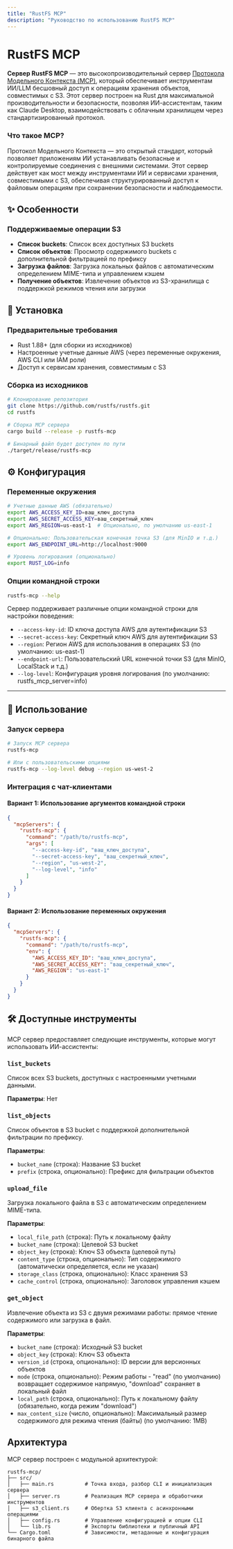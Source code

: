 ```yaml
---
title: "RustFS MCP"
description: "Руководство по использованию RustFS MCP"
---
```


# RustFS MCP

**Сервер RustFS MCP** — это высокопроизводительный сервер [Протокола Модельного Контекста (MCP)](https://spec.modelcontextprotocol.org), который обеспечивает инструментам ИИ/LLM бесшовный доступ к операциям хранения объектов, совместимых с S3. Этот сервер построен на Rust для максимальной производительности и безопасности, позволяя ИИ-ассистентам, таким как Claude Desktop, взаимодействовать с облачным хранилищем через стандартизированный протокол.

### Что такое MCP?

Протокол Модельного Контекста — это открытый стандарт, который позволяет приложениям ИИ устанавливать безопасные и контролируемые соединения с внешними системами. Этот сервер действует как мост между инструментами ИИ и сервисами хранения, совместимыми с S3, обеспечивая структурированный доступ к файловым операциям при сохранении безопасности и наблюдаемости.

## ✨ Особенности

### Поддерживаемые операции S3

- **Список buckets**: Список всех доступных S3 buckets
- **Список объектов**: Просмотр содержимого buckets с дополнительной фильтрацией по префиксу
- **Загрузка файлов**: Загрузка локальных файлов с автоматическим определением MIME-типа и управлением кэшем
- **Получение объектов**: Извлечение объектов из S3-хранилища с поддержкой режимов чтения или загрузки

## 🔧 Установка

### Предварительные требования

- Rust 1.88+ (для сборки из исходников)
- Настроенные учетные данные AWS (через переменные окружения, AWS CLI или IAM роли)
- Доступ к сервисам хранения, совместимым с S3

### Сборка из исходников

```bash
# Клонирование репозитория
git clone https://github.com/rustfs/rustfs.git
cd rustfs

# Сборка MCP сервера
cargo build --release -p rustfs-mcp

# Бинарный файл будет доступен по пути
./target/release/rustfs-mcp
```

## ⚙️ Конфигурация

### Переменные окружения

```bash
# Учетные данные AWS (обязательно)
export AWS_ACCESS_KEY_ID=ваш_ключ_доступа
export AWS_SECRET_ACCESS_KEY=ваш_секретный_ключ
export AWS_REGION=us-east-1  # Опционально, по умолчанию us-east-1

# Опционально: Пользовательская конечная точка S3 (для MinIO и т.д.)
export AWS_ENDPOINT_URL=http://localhost:9000

# Уровень логирования (опционально)
export RUST_LOG=info
```

### Опции командной строки

```bash
rustfs-mcp --help
```

Сервер поддерживает различные опции командной строки для настройки поведения:

- `--access-key-id`: ID ключа доступа AWS для аутентификации S3
- `--secret-access-key`: Секретный ключ AWS для аутентификации S3
- `--region`: Регион AWS для использования в операциях S3 (по умолчанию: us-east-1)
- `--endpoint-url`: Пользовательский URL конечной точки S3 (для MinIO, LocalStack и т.д.)
- `--log-level`: Конфигурация уровня логирования (по умолчанию: rustfs_mcp_server=info)

-----

## 🚀 Использование

### Запуск сервера

```bash
# Запуск MCP сервера
rustfs-mcp

# Или с пользовательскими опциями
rustfs-mcp --log-level debug --region us-west-2
```

### Интеграция с чат-клиентами

#### Вариант 1: Использование аргументов командной строки

```json
{
  "mcpServers": {
    "rustfs-mcp": {
      "command": "/path/to/rustfs-mcp",
      "args": [
        "--access-key-id", "ваш_ключ_доступа",
        "--secret-access-key", "ваш_секретный_ключ",
        "--region", "us-west-2",
        "--log-level", "info"
      ]
    }
  }
}
```

#### Вариант 2: Использование переменных окружения

```json
{
  "mcpServers": {
    "rustfs-mcp": {
      "command": "/path/to/rustfs-mcp",
      "env": {
        "AWS_ACCESS_KEY_ID": "ваш_ключ_доступа",
        "AWS_SECRET_ACCESS_KEY": "ваш_секретный_ключ",
        "AWS_REGION": "us-east-1"
      }
    }
  }
}
```

## 🛠️ Доступные инструменты

MCP сервер предоставляет следующие инструменты, которые могут использовать ИИ-ассистенты:

### `list_buckets`

Список всех S3 buckets, доступных с настроенными учетными данными.

**Параметры**: Нет

### `list_objects`

Список объектов в S3 bucket с поддержкой дополнительной фильтрации по префиксу.

**Параметры**:
- `bucket_name` (строка): Название S3 bucket
- `prefix` (строка, опционально): Префикс для фильтрации объектов

### `upload_file`

Загрузка локального файла в S3 с автоматическим определением MIME-типа.

**Параметры**:
- `local_file_path` (строка): Путь к локальному файлу
- `bucket_name` (строка): Целевой S3 bucket
- `object_key` (строка): Ключ S3 объекта (целевой путь)
- `content_type` (строка, опционально): Тип содержимого (автоматически определяется, если не указан)
- `storage_class` (строка, опционально): Класс хранения S3
- `cache_control` (строка, опционально): Заголовок управления кэшем

### `get_object`

Извлечение объекта из S3 с двумя режимами работы: прямое чтение содержимого или загрузка в файл.

**Параметры**:
- `bucket_name` (строка): Исходный S3 bucket
- `object_key` (строка): Ключ S3 объекта
- `version_id` (строка, опционально): ID версии для версионных объектов
- `mode` (строка, опционально): Режим работы - "read" (по умолчанию) возвращает содержимое напрямую, "download" сохраняет в локальный файл
- `local_path` (строка, опционально): Путь к локальному файлу (обязательно, когда режим "download")
- `max_content_size` (число, опционально): Максимальный размер содержимого для режима чтения (байты) (по умолчанию: 1MB)

## Архитектура

MCP сервер построен с модульной архитектурой:

```
rustfs-mcp/
├── src/
│   ├── main.rs          # Точка входа, разбор CLI и инициализация сервера
│   ├── server.rs        # Реализация MCP сервера и обработчики инструментов
│   ├── s3_client.rs     # Обертка S3 клиента с асинхронными операциями
│   ├── config.rs        # Управление конфигурацией и опции CLI
│   └── lib.rs           # Экспорты библиотеки и публичный API
└── Cargo.toml           # Зависимости, метаданные и конфигурация бинарного файла
```

